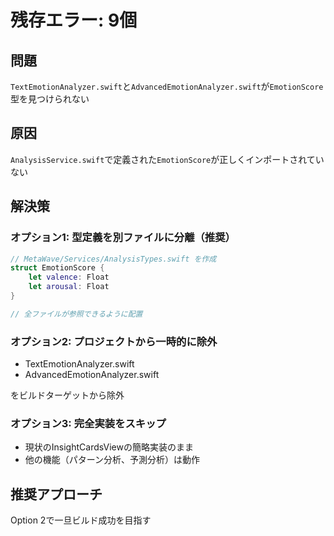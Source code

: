 # 残存エラー: 9個

## 問題
`TextEmotionAnalyzer.swift`と`AdvancedEmotionAnalyzer.swift`が`EmotionScore`型を見つけられない

## 原因
`AnalysisService.swift`で定義された`EmotionScore`が正しくインポートされていない

## 解決策

### オプション1: 型定義を別ファイルに分離（推奨）
```swift
// MetaWave/Services/AnalysisTypes.swift を作成
struct EmotionScore {
    let valence: Float
    let arousal: Float
}

// 全ファイルが参照できるように配置
```

### オプション2: プロジェクトから一時的に除外
- TextEmotionAnalyzer.swift
- AdvancedEmotionAnalyzer.swift

をビルドターゲットから除外

### オプション3: 完全実装をスキップ
- 現状のInsightCardsViewの簡略実装のまま
- 他の機能（パターン分析、予測分析）は動作

## 推奨アプローチ
Option 2で一旦ビルド成功を目指す
